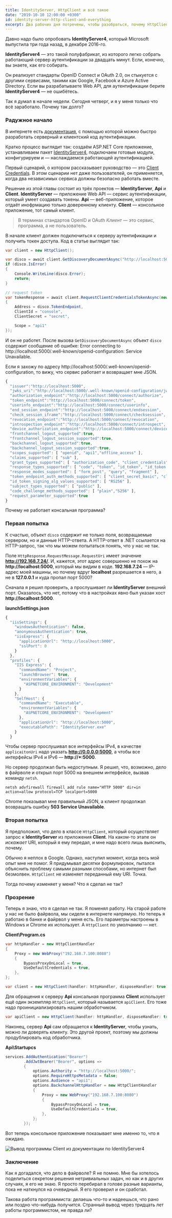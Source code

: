 ```yaml
---
title: IdentityServer, HttpClient и всё такое
date: "2019-10-10 12:00:00 +0300"
id: identity-server-http-client-and-everything
excerpt: Два рабочих дня потречены, чтобы разобраться, почему HttpClient так странно работает.
---
```


Давно надо было опробовать **IdentityServer4**, который Microsoft выпустила три года назад, в декабре 2016-го.

**IdentityServer4** — это такой полуфабрикат, из которого легко собрать работающий сервер аутентификации за двадцать минут. Если, конечно, вы знаете, как его собирать.

Он реализует стандарты OpenID Connect и OAuth 2.0, он стыкуется с другими сервисами, такими как Google, Facebook и Azure Active Directory. Если вы разрабатываете Web API, для аутентификации берите **IdentityServer4** — не ошибётесь.

Так я думал в начале недели. Сегодня четверг, и я у меня только что всё заработало. Почему так долго?

### Радужное начало

В интернете есть [документация](http://docs.identityserver.io/en/latest/), с помощью которой можно быстро разработать серверный и клиентский код аутентификации.

Кратко процесс выглядит так: создаём ASP.NET Core приложение, устанавливаем пакет [IdentityServer4](https://www.nuget.org/packages/IdentityServer4/), подключаем готовые модули, конфигурируем и — наслаждаемся работающей аутентификацией.

Первый сценарий, о котором рассказывает руководство — это [Client Credentials](http://docs.identityserver.io/en/latest/quickstarts/1_client_credentials.html). В этом сценарии нет даже пользователей, он применяется, когда два независимых сервиса должны безопасно работать вместе.

Решение из этой главы состоит из трёх проектов — **IdentityServer**, **Api** и **Client**. **IdentityServer** — приложение Web API — сервис аутентификации, который умеет создавать токены. **Api** — веб-приложение, которое отдаёт инофрмацию только доверенному клиенту. **Client** — консольное приложение, тот самый клиент.

> В терминах стандартов OpenID и OAuth *Клиент* — это сервис, программа, а не пользователь.

В начале клиент должен подключиться к серверу аутентификации и получить токен доступа. Код в статье выглядит так:

```c#
var client = new HttpClient();

var disco = await client.GetDiscoveryDocumentAsync("http://localhost:5000");
if (disco.IsError)
{
    Console.WriteLine(disco.Error);
    return;
}

// request token
var tokenResponse = await client.RequestClientCredentialsTokenAsync(new ClientCredentialsTokenRequest
{
    Address = disco.TokenEndpoint,
    ClientId = "console",
    ClientSecret = "secret",

    Scope = "api1"
});
```

И он не работет. После вызова `GetDiscoveryDocumentAsync` объект `disco` содержит сообщение об ошибке: Error connecting to http://localhost:5000/.well-known/openid-configuration: Service Unavailable.

Если я захожу по адресу http://localhost:5000/.well-known/openid-configuration, то вижу, что сервис работает и возвращает мне JSON.

```javascript
{
  "issuer":"http://localhost:5000",
  "jwks_uri":"http://localhost:5000/.well-known/openid-configuration/jwks",
  "authorization_endpoint":"http://localhost:5000/connect/authorize",
  "token_endpoint":"http://localhost:5000/connect/token",
  "userinfo_endpoint":"http://localhost:5000/connect/userinfo",
  "end_session_endpoint":"http://localhost:5000/connect/endsession",
  "check_session_iframe":"http://localhost:5000/connect/checksession",
  "revocation_endpoint":"http://localhost:5000/connect/revocation",
  "introspection_endpoint":"http://localhost:5000/connect/introspect",
  "device_authorization_endpoint":"http://localhost:5000/connect/deviceauthorization",
  "frontchannel_logout_supported":true,
  "frontchannel_logout_session_supported":true,
  "backchannel_logout_supported":true,
  "backchannel_logout_session_supported":true,
  "scopes_supported": [ "openid", "api1","offline_access" ],
  "claims_supported": [ "sub" ],
  "grant_types_supported": [ "authorization_code", "client_credentials", "refresh_token", "implicit", "urn:ietf:params:oauth:grant-type:device_code" ],
  "response_types_supported": [ "code", "token", "id_token", "id_token token", "code id_token", "code token", "code id_token token" ],
  "response_modes_supported": [ "form_post", "query", "fragment" ],
  "token_endpoint_auth_methods_supported": [ "client_secret_basic", "client_secret_post" ],
  "id_token_signing_alg_values_supported": [ "RS256" ],
  "subject_types_supported": [ "public" ],
  "code_challenge_methods_supported": [ "plain","S256" ],
  "request_parameter_supported":true
}
```

Почему не работает консальная программа?

### Первая попытка

К счастью, объект `disco` содержит не только поля, возвращаемые сервером, но и данные HTTP-ответа. А HTTP-ответ в .NET ссылается на HTTP-запрос, так что мы можем попытаться понять, что у нас не так.

Поле `HttpResponse.RequestMessage.RequestUri` имеет значение **http://192.168.7.24/**. И, кажется, этот адрес совершенно не похож на **http://localhost:5000**, который мы видим в коде. **192.168.7.24** — IP-адрес моей машины, но почему вдруг **localhost** разрешается в него, а не в **127.0.0.1** и куда пропал порт 5000?

Сначала я решил проверить, а прослушивает ли **IdentityServer** внешний порт. Оказалось, что нет, потому что в настройках явно был указан хост **http://localhost:5000**.

**launchSettings.json**
```javascript
{
  "iisSettings": {
    "windowsAuthentication": false,
    "anonymousAuthentication": true,
    "iisExpress": {
      "applicationUrl": "http://localhost:5000",
      "sslPort": 0
    }
  },
  "profiles": {
    "IIS Express": {
      "commandName": "Project",
      "launchBrowser": true,
      "environmentVariables": {
        "ASPNETCORE_ENVIRONMENT": "Development"
      }
    },
    "SelfHost": {
      "commandName": "Executable",
      "environmentVariables": {
        "ASPNETCORE_ENVIRONMENT": "Development"
      },
      "applicationUrl": "http://localhost:5000",
      "executablePath": "IdentityServer.exe"
    }
  }
```

Чтобы сервер прослушивал все интерфейсы IPv4, в качестве `applicaitonUri` надо указать **http://0.0.0.0:5000**, а чтобы все интерфейсы IPv4 и IPv6 — **http://*:5000**.

Но сервер продолжал быть недоступным. Я решил, что, возможно, дело в файрволе и открыл порт 5000 на внешнем интерфейсе, вызвав команду `netsh`.

```
netsh advfirewall firewall add rule name="HTTP 5000" dir=in action=allow protocol=TCP localport=5000
```

Chrome показывал мне правильный JSON, а клиент продолжал возвращать ошибку **503 Service Unavailable**.

### Вторая попытка

Я предположил, что дело в классе `HttpClient`, который осуществляет запрос к **IdentityServer** из приложения **Client**. На каком-то этапе он *искажает* URI, который я ему передал, и мне надо всего лишь выяснить, почему.

Обычно я неплох в Google. Однако, наступил момент, когда весь мой опыт мне не помог. Я придумывал десятки формулировок, пытался объяснить проблему самыми разными способами, но интернет был безмолвен. `HttpClient` не изменяет переданный ему URI. Точка.

Тогда почему изменяет у меня? Что я сделал не так?

### Прозрение

Теперь я знаю, что я сделал не так. Я поменял работу. На старой работе у нас не было файрвола, мы сидели в интернете напрямую. Но теперь я работаю в банке и файрвол у меня есть. Его параметры настроены в Windows и Chrome их использует. А `HttpClient` по умолчанию — нет.

**Client\Program.cs**
```c#
var httpHandler = new HttpClientHandler
{
    Proxy = new WebProxy("192.168.7.100:8080")
    {
        BypassProxyOnLocal = true,
        UseDefaultCredentials = true,
    },
};

var client = new HttpClient(handler: httpHandler, disposeHandler: true);
```

Для обращения к серверу **Api** консальная программа **Client** использует ещё один экземпляр `HttpClient`, который называется `apiClient`. Его тоже надо проинициализировать нашим обработчиком.

```c#
var apiClient = new HttpClient(handler: httpHandler, disposeHandler: true);
```

Наконец, сервер **Api** сам обращается к **IdentityServer**, чтобы узнать, можно ли доверять клиенту. Это другой проект, поэтому мы должны продублировать код обработчика.

**Api\Startupcs**
```c#
services.AddAuthentication("Bearer")
        .AddJwtBearer("Bearer", options =>
        {
            options.Authority = "http://localhost:5000/";
            options.RequireHttpsMetadata = false;
            options.Audience = "api1";
            options.BackchannelHttpHandler = new HttpClientHandler
            {
                Proxy = new WebProxy("192.168.7.100:8080")
                {
                    BypassProxyOnLocal = true,
                    UseDefaultCredentials = true,
                },
            };
        });
```

Вот теперь консольное приложение показывает мне именно то, что я ожидаю.

![Вывод программы Client из документации по IdentityServer4](/img/identity-server-client.png)

### Заключение

Как я догадался, что дело в файрволе? Я не помню. Мне бы хотелось поделиться секретом решения нетривиальных задач, но как и в других случаях, я его не знаю. Я просто перебирал в голове разные варианты, пока не наткнулся на очевидный. Я его проверил и он сработал.

Такова работа программиста: делаешь что-то и надеешься, что рано или поздно что-нибудь получится. Странный вывод через тридцать лет работы программистом, не правда ли?